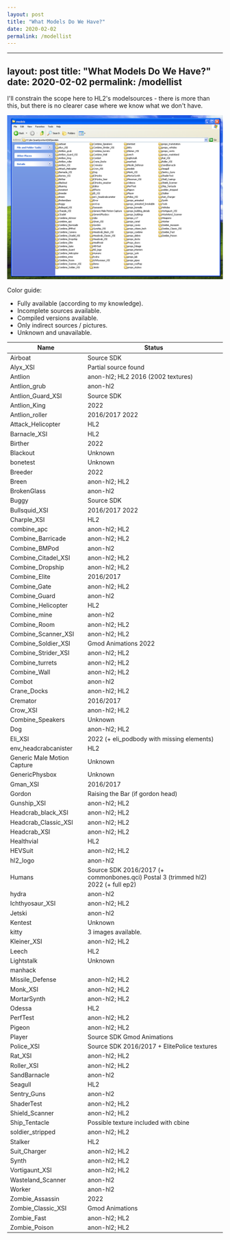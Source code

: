 ```yaml
---
layout: post
title: "What Models Do We Have?"
date: 2020-02-02
permalink: /modellist
---
```

---
layout: post
title: "What Models Do We Have?"
date: 2020-02-02
permalink: /modellist
---

I'll constrain the scope here to HL2's modelsources - there is more than this, but there is no clearer case where we know what we don't have. 

![](Assets/models.png)

Color guide: 
*  Fully available (according to my knowledge). 
* Incomplete sources available. 
*  Compiled versions available. 
*  Only indirect sources / pictures. 
*  Unknown and unavailable. 

Name | Status
--- | ---
Airboat | Source SDK
Alyx_XSI |  Partial source found
Antlion |  anon-hl2; HL2    2016 (2002 textures) 
Antlion_grub |  anon-hl2 
Antlion_Guard_XSI | Source SDK 
Antlion_King | 2022
Antlion_roller | 2016/2017   2022  
Attack_Helicopter |  HL2 
Barnacle_XSI |  HL2 
Birther | 2022 
Blackout |  Unknown 
bonetest |  Unknown 
Breeder | 2022 
Breen |  anon-hl2; HL2 
BrokenGlass |  anon-hl2 
Buggy |  Source SDK 
Bullsquid_XSI |  2016/2017    2022 
Charple_XSI |  HL2 
combine_apc |  anon-hl2; HL2 
Combine_Barricade |  anon-hl2; HL2 
Combine_BMPod |   anon-hl2 
Combine_Citadel_XSI |  anon-hl2; HL2 
Combine_Dropship |  anon-hl2; HL2 
Combine_Elite |  2016/2017 
Combine_Gate |  anon-hl2; HL2 
Combine_Guard |  anon-hl2 
Combine_Helicopter |  HL2
Combine_mine |  anon-hl2 
Combine_Room |  anon-hl2; HL2 
Combine_Scanner_XSI |  anon-hl2; HL2 
Combine_Soldier_XSI |  Gmod Animations    2022 
Combine_Strider_XSI |  anon-hl2; HL2 
Combine_turrets |  anon-hl2; HL2 
Combine_Wall |  anon-hl2; HL2 
Combot |  anon-hl2 
Crane_Docks |  anon-hl2; HL2 
Cremator |  2016/2017 
Crow_XSI |  anon-hl2; HL2 
Combine_Speakers |  Unknown 
Dog |  anon-hl2; HL2 
Eli_XSI |  2022 (+ eli_podbody with missing elements)
env_headcrabcanister |  HL2 
Generic Male Motion Capture |  Unknown 
GenericPhysbox |  Unknown 
Gman_XSI |  2016/2017 
Gordon |  Raising the Bar (if gordon head)  
Gunship_XSI |  anon-hl2; HL2 
Headcrab_black_XSI |  anon-hl2; HL2 
Headcrab_Classic_XSI |  anon-hl2; HL2 
Headcrab_XSI |  anon-hl2; HL2 
Healthvial |   HL2 
HEVSuit |   anon-hl2; HL2 
hl2_logo |  anon-hl2 
Humans |  Source SDK   2016/2017 (+ commonbones.qci)   Postal 3 (trimmed hl2)    2022 (+ full ep2)  
hydra |  anon-hl2 
Ichthyosaur_XSI |  anon-hl2; HL2 
Jetski |  anon-hl2 
Kentest |  Unknown 
kitty |  3 images available. 
Kleiner_XSI |  anon-hl2; HL2 
Leech |   HL2 
Lightstalk |  Unknown 
manhack | 
Missile_Defense |  anon-hl2; HL2 
Monk_XSI |  anon-hl2; HL2 
MortarSynth |  anon-hl2; HL2 
Odessa |  HL2 
PerfTest |  anon-hl2; HL2 
Pigeon |  anon-hl2; HL2 
Player |  Source SDK    Gmod Animations 
Police_XSI |  Source SDK   2016/2017 +  ElitePolice textures  
Rat_XSI |  anon-hl2; HL2 
Roller_XSI |  anon-hl2; HL2 
SandBarnacle |  anon-hl2 
Seagull |  HL2 
Sentry_Guns |  anon-hl2 
ShaderTest |  anon-hl2; HL2 
Shield_Scanner |  anon-hl2; HL2 
Ship_Tentacle |  Possible texture included with cbine 
soldier_stripped |   anon-hl2; HL2 
Stalker |   HL2 
Suit_Charger  |  anon-hl2; HL2 
Synth  |  anon-hl2; HL2 
Vortigaunt_XSI |  anon-hl2; HL2 
Wasteland_Scanner |  anon-hl2 
Worker |  anon-hl2 
Zombie_Assassin |  2022  
Zombie_Classic_XSI |  Gmod Animations 
Zombie_Fast |  anon-hl2; HL2 
Zombie_Poison |  anon-hl2; HL2 
